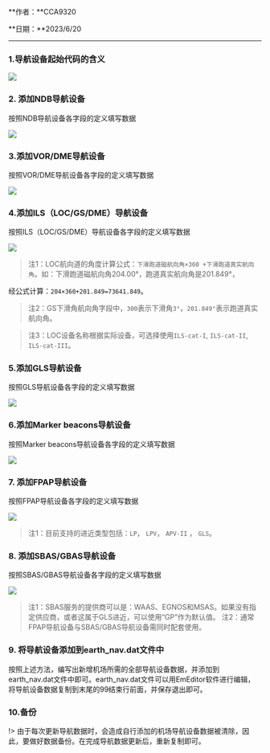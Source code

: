**作者：**CCA9320

**日期：**2023/6/20

------

### 1.导航设备起始代码的含义

![](https://picdl.sunbangyan.cn/2023/06/20/ig3d96.png)

 

### 2. 添加NDB导航设备

按照NDB导航设备各字段的定义填写数据

![](https://picdl.sunbangyan.cn/2023/06/20/igh73m.png)

### 3.添加VOR/DME导航设备

按照VOR/DME导航设备各字段的定义填写数据

![](https://picdl.sunbangyan.cn/2023/06/20/igka6a.png)

### 4.添加ILS（LOC/GS/DME）导航设备

按照ILS（LOC/GS/DME）导航设备各字段的定义填写数据

![](https://picdl.sunbangyan.cn/2023/06/20/igmvoa.png)

> 注1：LOC航向道的角度计算公式：`下滑跑道磁航向角×360 +下滑跑道真实航向角`。如：下滑跑道磁航向角204.00°，跑道真实航向角是201.849°，

经公式计算：`204×360+201.849=73641.849`。

> 注2：GS下滑角航向角字段中，`300`表示下滑角`3°`，`201.849°`表示跑道真实航向角。

> 注3：LOC设备名称根据实际设备，可选择使用`ILS-cat-I`, `ILS-cat-II`, `ILS-cat-III`。

### 5.添加GLS导航设备

按照GLS导航设备各字段的定义填写数据

![](https://picdl.sunbangyan.cn/2023/06/20/igpy65.png)

### 6.添加Marker beacons导航设备

按照Marker beacons导航设备各字段的定义填写数据

![](https://picdl.sunbangyan.cn/2023/06/20/iha9ka.png)

### 7. 添加FPAP导航设备

按照FPAP导航设备各字段的定义填写数据

![](https://picdl.sunbangyan.cn/2023/06/20/iiieni.png)

> 注1：目前支持的进近类型包括：`LP`， `LPV`， `APV-II` ， `GLS`。


### 8. 添加SBAS/GBAS导航设备

按照SBAS/GBAS导航设备各字段的定义填写数据

![](https://picdl.sunbangyan.cn/2023/06/20/ik3mmi.png)

> 注1：SBAS服务的提供商可以是：WAAS、EGNOS和MSAS。如果没有指定供应商，或者这属于GLS进近，可以使用“GP”作为默认值。
> 注2：通常FPAP导航设备与SBAS/GBAS导航设备需同时配套使用。
### 9. 将导航设备添加到earth_nav.dat文件中

按照上述方法，编写出新增机场所需的全部导航设备数据，并添加到earth_nav.dat文件中即可。earth_nav.dat文件可以用EmEditor软件进行编辑，将导航设备数据复制到末尾的99结束行前面，并保存退出即可。

### 10.备份 

!> 由于每次更新导航数据时，会造成自行添加的机场导航设备数据被清除，因此，要做好数据备份。在完成导航数据更新后，重新复制即可。